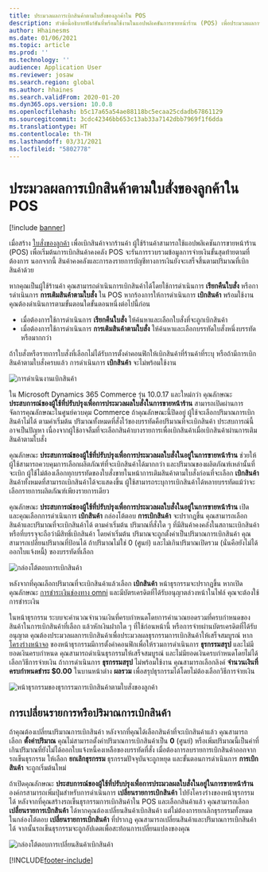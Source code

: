```yaml
---
title: ประมวลผลการเบิกสินค้าตามใบสั่งของลูกค้าใน POS
description: หัวข้อนี้อธิบายฟังก์ชันที่พร้อมใช้งานในแอปพลิเคชันการขายหน้าร้าน (POS) เพื่อประมวลผลการเบิกสินค้าตามใบสั่งของลูกค้า
author: Hhainesms
ms.date: 01/06/2021
ms.topic: article
ms.prod: ''
ms.technology: ''
audience: Application User
ms.reviewer: josaw
ms.search.region: global
ms.author: hhaines
ms.search.validFrom: 2020-01-20
ms.dyn365.ops.version: 10.0.8
ms.openlocfilehash: b5c17a65a54ae88118bc5ecaa25cdadb67861129
ms.sourcegitcommit: 3cdc42346bb653c13ab33a7142dbb7969f1f6dda
ms.translationtype: HT
ms.contentlocale: th-TH
ms.lasthandoff: 03/31/2021
ms.locfileid: "5802778"
---
```

# <a name="process-customer-order-pickups-in-pos"></a>ประมวลผลการเบิกสินค้าตามใบสั่งของลูกค้าใน POS

[!include [banner](includes/banner.md)]

เมื่อสร้าง [ใบสั่งของลูกค้า](customer-orders-overview.md) เพื่อเบิกสินค้าจากร้านค้า ผู้ใช้ร้านค้าสามารถใช้แอปพลิเคชันการขายหน้าร้าน (POS) เพื่อเริ่มต้นการเบิกสินค้าคงคลัง POS จะรันการรวบรวมข้อมูลการจ่ายเงินขั้นสุดท้ายตามที่ต้องการ นอกจากนี้ สินค้าคงคลังและการลงรายการบัญชีทางการเงินยังจะเสร็จสิ้นตามปริมาณที่เบิกสินค้าด้วย

หากคุณเป็นผู้ใช้ร้านค้า คุณสามารถดําเนินการเบิกสินค้าได้โดยใช้การดําเนินการ **เรียกคืนใบสั่ง** หรือการดําเนินการ **การเติมสินค้าตามใบสั่ง** ใน POS หากร้องการให้การดําเนินการ **เบิกสินค้า** พร้อมใช้งาน คุณต้องดําเนินการตามขั้นตอนใดขั้นตอนหนึ่งต่อไปนี้ก่อน

- เมื่อต้องการใช้การดําเนินการ **เรียกคืนใบสั่ง** ให้ค้นหาและเลือกใบสั่งที่จะถูกเบิกสินค้า
- เมื่อต้องการใช้การดําเนินการ **การเติมสินค้าตามใบสั่ง** ให้ค้นหาและเลือกบรรทัดใบสั่งหนึ่งบรรทัดหรือมากกว่า

ถ้าใบสั่งหรือรายการใบสั่งที่เลือกไม่ได้รับการตั้งค่าคอนฟิกให้เบิกสินค้าที่ร้านค้าที่ระบุ หรือถ้ามีการเบิกสินค้าตามใบสั่งครบแล้ว การดําเนินการ **เบิกสินค้า** จะไม่พร้อมใช้งาน

![การดำเนินงานเบิกสินค้า](media/pickupoperation.png)

ใน Microsoft Dynamics 365 Commerce รุ่น 10.0.17 และใหม่กว่า คุณลักษณะ **ประสบการณ์ของผู้ใช้ที่ปรับปรุงเพื่อการประมวลผลใบสั่งในการขายหน้าร้าน** สามารถเปิดผ่านการจัดการคุณลักษณะในศูนย์ควบคุม Commerce ถ้าคุณลักษณะนี้ปิดอยู่ ผู้ใช้จะเลือกปริมาณการเบิกสินค้าไม่ได้ ตามค่าเริ่มต้น ปริมาณทั้งหมดที่สั่งไว้ของบรรทัดคือปริมาณที่จะเบิกสินค้า ประสบการณ์นี้อาจเป็นปัญหา เนื่องจากผู้ใช้อาจลืมที่จะเลือกสินค้าบางรายการเพื่อเบิกสินค้าเมื่อเบิกสินค้าผ่านการเติมสินค้าตามใบสั่ง

คุณลักษณะ **ประสบการณ์ของผู้ใช้ที่ปรับปรุงเพื่อการประมวลผลใบสั่งในอยู่ในการขายหน้าร้าน** ช่วยให้ผู้ใช้สามารถควบคุมการเลือกผลิตภัณฑ์ที่จะเบิกสินค้าได้มากกว่า และปริมาณของผลิตภัณฑ์เหล่านั้นที่จะเบิก ผู้ใช้ไม่ต้องเลือกทุกบรรทัดของใบสั่งขายในหน้าการเติมสินค้าตามใบสั่งก่อนที่จะเลือก **เบิกสินค้า** สินค้าทั้งหมดที่สามารถเบิกสินค้าได้จะแสดงขึ้น ผู้ใช้สามารถระบุการเบิกสินค้าได้หลายบรรทัดแม้ว่าจะเลือกรายการผลิตภัณฑ์เพียงรายการเดียว

คุณลักษณะ **ประสบการณ์ของผู้ใช้ที่ปรับปรุงเพื่อการประมวลผลใบสั่งในอยู่ในการขายหน้าร้าน** เปิด และคุณเลือกการดำเนินการ **เบิกสินค้า** กล่องโต้ตอบ **การเบิกสินค้า** จะปรากฏขึ้น คุณสามารถเลือกสินค้าและปริมาณที่จะเบิกสินค้าได้ ตามค่าเริ่มต้น ปริมาณที่สั่งใด ๆ ที่มีสินค้าคงคลังในสถานะเบิกสินค้าหรือที่บรรจุจะถือว่ามีสิทธิ์เบิกสินค้า โดยค่าเริ่มต้น ปริมาณจะถูกตั้งค่าเป็นปริมาณการเบิกสินค้า คุณสามารถเปลี่ยนปริมาณที่ป้อนได้ ถ้าปริมาณไม่ใช่ 0 (ศูนย์) และไม่เกินปริมาณเปิดรวม (นั่นคือยังไม่ได้ออกใบแจ้งหนี้) ของบรรทัดที่เลือก

![กล่องโต้ตอบการเบิกสินค้า](media/pickupselect.png)

หลังจากที่คุณเลือกปริมาณที่จะเบิกสินค้าแล้วเลือก **เบิกสินค้า** หน้าธุรกรรมจะปรากฏขึ้น หากเปิดคุณลักษณะ [การชำระเงินช่องทาง omni](omni-channel-payments.md) และมีบัตรเครดิตที่ได้รับอนุญาตล่วงหน้าในไฟล์ คุณจะต้องใช้การชำระเงิน

ในหน้าธุรกรรม ระบบจะคํานวณจํานวนเงินที่ครบกําหนดโดยการคํานวณยอดรวมที่ครบกําหนดของสินค้าในการเบิกสินค้าที่เลือก แล้วหักเงินฝากใด ๆ ที่ใช้ก่อนหน้านี้ หรือการจ่ายผ่านบัตรเครดิตที่ได้รับอนุญาต คุณต้องประมวลผลการเบิกสินค้าเพื่อประมวลผลธุรกรรมการเบิกสินค้าให้เสร็จสมบูรณ์ หาก [โครงร่างหน้าจอ](pos-screen-layouts.md) ของหน้าธุรกรรมมีการตั้งค่าคอนฟิกเพื่อให้รวมการดําเนินการ **ธุรกรรมสรุป** และไม่มียอดเงินครบกําหนด คุณสามารถดําเนินธุรกรรมให้เสร็จสมบูรณ์ และไม่มียอดเงินครบกําหนดโดยไม่ได้เลือกวิธีการจ่ายเงิน ถ้าการดําเนินการ **ธุรกรรมสรุป** ไม่พร้อมใช้งาน คุณสามารถเลือกลิงค์ **จำนวนเงินที่ครบกำหนดชำระ $0.00** ในบานหน้าต่าง **ผลรวม** เพื่อสรุปธุรกรรมได้โดยไม่ต้องเลือกวิธีการจ่ายเงิน

![หน้าธุรกรรมของธุรกรรมการเบิกสินค้าตามใบสั่งของลูกค้า](media/pickupcart.png)

## <a name="changing-pickup-lines-or-quantities"></a>การเปลี่ยนรายการหรือปริมาณการเบิกสินค้า

ถ้าคุณต้องเปลี่ยนปริมาณการเบิกสินค้า หลังจากที่คุณได้เลือกสินค้าที่จะเบิกสินค้าแล้ว คุณสามารถเลือก **ตั้งค่าปริมาณ** คุณไม่สามารถตั้งค่าปริมาณการเบิกสินค้าเป็น **0** (ศูนย์) หรือเพิ่มปริมาณนี้เป็นค่าที่เกินปริมาณที่ยังไม่ได้ออกใบแจ้งหนี้คงเหลือของบรรทัดที่สั่ง เมื่อต้องการลบรายการเบิกสินค้าออกจากรถเข็นธุรกรรม ให้เลือก **ยกเลิกธุรกรรม** ธุรกรรมปัจจุบันจะถูกหยุด และขั้นตอนการดําเนินการ **การเบิกสินค้า** จะถูกเริ่มต้นใหม่

ถ้าเปิดคุณลักษณะ **ประสบการณ์ของผู้ใช้ที่ปรับปรุงเพื่อการประมวลผลใบสั่งในอยู่ในการขายหน้าร้าน** องค์กรสามารถเพิ่มปุ่มสำหรับการดำเนินการ **เปลี่ยนรายการเบิกสินค้า** ไปยังโครงร่างของหน้าธุรกรรมได้ หลังจากที่คุณสร้างรถเข็นธุรกรรมการเบิกสินค้าใน POS และเลือกสินค้าแล้ว คุณสามารถเลือก **เปลี่ยนรายการเบิกสินค้า** ได้หากคุณต้องเปลี่ยนสินค้าเบิกสินค้า แต่ไม่ต้องการยกเลิกธุรกรรมทั้งหมด ในกล่องโต้ตอบ **เปลี่ยนรายการเบิกสินค้า** ที่ปรากฏ คุณสามารถเปลี่ยนสินค้าและปริมาณการเบิกสินค้าได้ จากนั้นรถเข็นธุรกรรมจะถูกอัปเดตเพื่อสะท้อนการเปลี่ยนแปลงของคุณ

![กล่องโต้ตอบการเปลี่ยนสินค้าเบิกสินค้า](media/pickupchange.png)


[!INCLUDE[footer-include](../includes/footer-banner.md)]